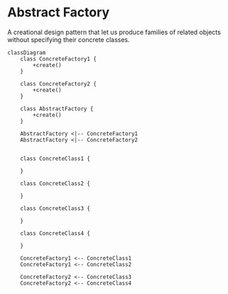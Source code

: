 # Abstract Factory

A creational design pattern that let us produce families of related objects without specifying their concrete classes.

```mermaid
classDiagram
    class ConcreteFactory1 {
        +create()
    }

    class ConcreteFactory2 {
        +create()
    }

    class AbstractFactory {
        +create()
    }

    AbstractFactory <|-- ConcreteFactory1
    AbstractFactory <|-- ConcreteFactory2

    
    class ConcreteClass1 {

    }

    class ConcreteClass2 {

    }

    class ConcreteClass3 {

    }

    class ConcreteClass4 {

    }

    ConcreteFactory1 <-- ConcreteClass1
    ConcreteFactory1 <-- ConcreteClass2

    ConcreteFactory2 <-- ConcreteClass3
    ConcreteFactory2 <-- ConcreteClass4

```

